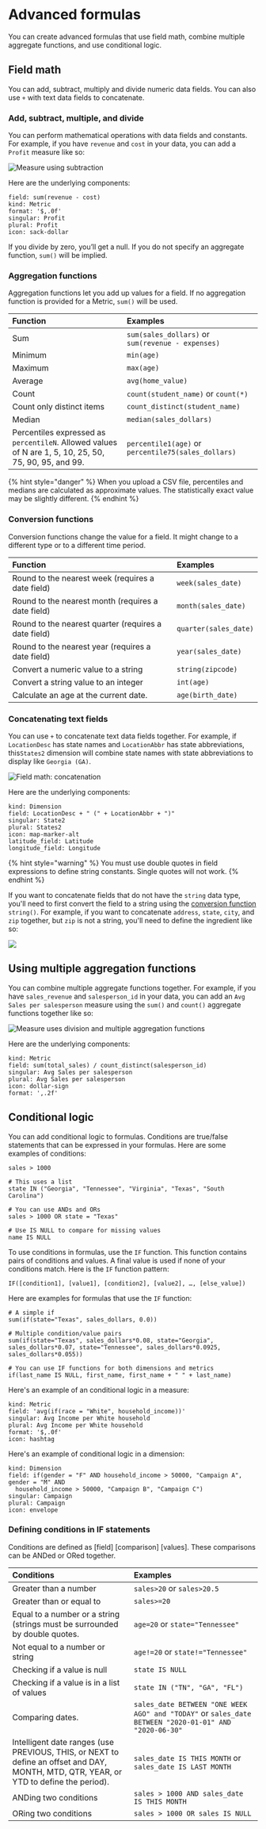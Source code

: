 # Advanced formulas

You can create advanced formulas that use field math, combine multiple aggregate functions, and use conditional logic.

## Field math

You can add, subtract, multiply and divide numeric data fields. You can also use `+` with text data fields to concatenate. 

### Add, subtract, multiple, and divide

You can perform mathematical operations with data fields and constants. For example, if you have `revenue` and `cost` in your data, you can add a `Profit` measure like so: 

![Measure using subtraction](../../../.gitbook/assets/image%20%2874%29.png)

Here are the underlying components:

```text
field: sum(revenue - cost)
kind: Metric
format: '$,.0f'
singular: Profit
plural: Profit
icon: sack-dollar
```

If you divide by zero, you’ll get a null. If you do not specify an aggregate function, `sum()` will be implied. 

### Aggregation functions

Aggregation functions let you add up values for a field. If no aggregation function is provided for a  Metric, `sum()` will be used. 

| Function | Examples |
| :--- | :--- |
| Sum | `sum(sales_dollars)` or `sum(revenue - expenses)` |
| Minimum | `min(age)` |
| Maximum | `max(age)` |
| Average | `avg(home_value)` |
| Count | `count(student_name)` or `count(*)` |
| Count only distinct items | `count_distinct(student_name)` |
| Median | `median(sales_dollars)` |
| Percentiles expressed as `percentileN`. Allowed values of N are 1, 5, 10, 25, 50, 75, 90, 95, and 99. | `percentile1(age)` or `percentile75(sales_dollars)` |

{% hint style="danger" %}
When you upload a CSV file, percentiles and medians are calculated as approximate values. The statistically exact value may be slightly different.
{% endhint %}

### Conversion functions

Conversion functions change the value for a field. It might change to a different type or to a different time period.

| Function | Examples |
| :--- | :--- |
| Round to the nearest week \(requires a date field\) | `week(sales_date)` |
| Round to the nearest month \(requires a date field\) | `month(sales_date)` |
| Round to the nearest quarter \(requires a date field\) | `quarter(sales_date)` |
| Round to the nearest year \(requires a date field\) | `year(sales_date)` |
| Convert a numeric value to a string | `string(zipcode)` |
| Convert a string value to an integer | `int(age)` |
| Calculate an age at the current date.  | `age(birth_date)` |

### Concatenating text fields

You can use `+` to concatenate text data fields together. For example, if `LocationDesc` has state names and `LocationAbbr` has state abbreviations, this`States2` dimension will combine state names with state abbreviations to display like `Georgia (GA)`.  

![Field math: concatenation](../../../.gitbook/assets/image%20%2856%29.png)

Here are the underlying components:

```text
kind: Dimension
field: LocationDesc + " (" + LocationAbbr + ")"
singular: State2
plural: States2
icon: map-marker-alt
latitude_field: Latitude
longitude_field: Longitude
```

{% hint style="warning" %}
You must use double quotes in field expressions to define string constants. Single quotes will not work. 
{% endhint %}

If you want to concatenate fields that do not have the `string` data type, you'll need to first convert the field to a string using the [conversion function](advanced-formulas.md#conversion-functions) `string()`. For example, if you want to concatenate `address`, `state`, `city`, and `zip` together, but `zip` is not a string, you'll need to define the ingredient like so:

![](../../../.gitbook/assets/image%20%2890%29.png)

## Using multiple aggregation functions

You can combine multiple aggregate functions together. For example, if you have `sales_revenue` and `salesperson_id` in your data, you can add an `Avg Sales per salesperson` measure using the `sum()` and `count()` aggregate functions together like so: 

![Measure uses division and multiple aggregation functions](../../../.gitbook/assets/image%20%2875%29.png)

Here are the underlying components:

```text
kind: Metric
field: sum(total_sales) / count_distinct(salesperson_id)
singular: Avg Sales per salesperson
plural: Avg Sales per salesperson
icon: dollar-sign
format: ',.2f'
```

## Conditional logic

You can add conditional logic to formulas. Conditions are true/false statements that can be expressed in your formulas. Here are some examples of conditions:

```text
sales > 1000

# This uses a list
state IN ("Georgia", "Tennessee", "Virginia", "Texas", "South Carolina")

# You can use ANDs and ORs
sales > 1000 OR state = "Texas"

# Use IS NULL to compare for missing values
name IS NULL
```

To use conditions in formulas, use the `IF` function. This function contains pairs of conditions and values. A final value is used if none of your conditions match. Here is the `IF` function pattern:

```text
IF([condition1], [value1], [condition2], [value2], …, [else_value])
```

Here are examples for formulas that use the `IF` function:

```text
# A simple if  
sum(if(state="Texas", sales_dollars, 0.0))

# Multiple condition/value pairs
sum(if(state="Texas", sales_dollars*0.08, state="Georgia", sales_dollars*0.07, state="Tennessee", sales_dollars*0.0925, sales_dollars*0.055))

# You can use IF functions for both dimensions and metrics
if(last_name IS NULL, first_name, first_name + " " + last_name)
```

Here's an example of an conditional logic in a measure:

```text
kind: Metric
field: 'avg(if(race = "White", household_income))'
singular: Avg Income per White household
plural: Avg Income per White household
format: '$,.0f'
icon: hashtag
```

Here's an example of conditional logic in a dimension:

```text
kind: Dimension
field: if(gender = "F" AND household_income > 50000, "Campaign A", gender = "M" AND
  household_income > 50000, "Campaign B", "Campaign C")
singular: Campaign
plural: Campaign
icon: envelope
```

### Defining conditions in IF statements

Conditions are defined as \[field\] \[comparison\] \[values\]. These comparisons can be ANDed or ORed together. 

| Conditions | Examples |
| :--- | :--- |
| Greater than a number | `sales>20` or `sales>20.5` |
| Greater than or equal to | `sales>=20` |
| Equal to a number or a string \(strings must be surrounded by double quotes. | `age=20` or `state="Tennessee"` |
| Not equal to a number or string | `age!=20` or `state!="Tennessee"` |
| Checking if a value is null | `state IS NULL` |
| Checking if a value is in a list of values | `state IN ("TN", "GA", "FL")` |
| Comparing dates.  | `sales_date BETWEEN "ONE WEEK AGO" and "TODAY"` or `sales_date BETWEEN "2020-01-01" AND "2020-06-30"` |
| Intelligent date ranges \(use PREVIOUS, THIS, or NEXT to define an offset and DAY, MONTH, MTD, QTR, YEAR, or YTD to define the period\). | `sales_date IS THIS MONTH` or `sales_date IS LAST MONTH` |
| ANDing two conditions |  `sales > 1000 AND sales_date IS THIS MONTH` |
| ORing two conditions | `sales > 1000 OR sales IS NULL` |

